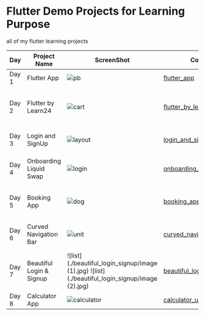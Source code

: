 # Flutter Demo Projects for Learning Purpose

all of my flutter learning projects

| Day   | Project Name              | ScreenShot                                     | Code                                               | Remarks                                         |
| ----- | ----------------          | ---------------------------------------------- | --------------------------------------             | ----------------------------------------------- |
| Day 1 | Flutter App               | ![pb](./screenshots/poor_brothers.png)         | [flutter_app](./flutter_app)                       | First flutter app                               |
| Day 2 | Flutter by Learn24        | ![cart](./screenshots/basic_cart.png)          | [flutter_by_learn_24](./flutter_by_learn_24)       | All source code of learn24 youtube tutorials    |
| Day 3 | Login and SignUp          | ![layout](./screenshots/flutter_layout.png)    | [login_and_signup](./login_and_signup)             | Simple Login and SignUp UI                      |
| Day 4 | Onboarding Liquid Swap    | ![login](./screenshots/basic_login_ui.png)     | [onboarding_liquid_swap](./onboarding_liquid_swap) | Onboarding liquid swaping slider                |
| Day 5 | Booking App               | ![dog](./screenshots/dog_photo_viewer.png)     | [booking_app](./booking_app)                       | Simple hotel booking app                        |
| Day 6 | Curved Navigation Bar     | ![unit](./screenshots/unit_converter.png)      | [curved_navigation_bar](./curved_navigation_bar)   | Beautiful curved navigation bar                 |
| Day 7 | Beautiful Login & Signup                | ![list](./beautiful_login_signup/image (1).jpg) ![list](./beautiful_login_signup/image (2).jpg)          | [beautiful_login_signup](./beautiful_login_signup)                  | Beautiful Login and Signup UI                    |
| Day 8 | Calculator App            | ![calculator](./screenshots/calculator_ui.png) | [calculator_ui](./calculator_ui)                   | Calculator App                                  |
